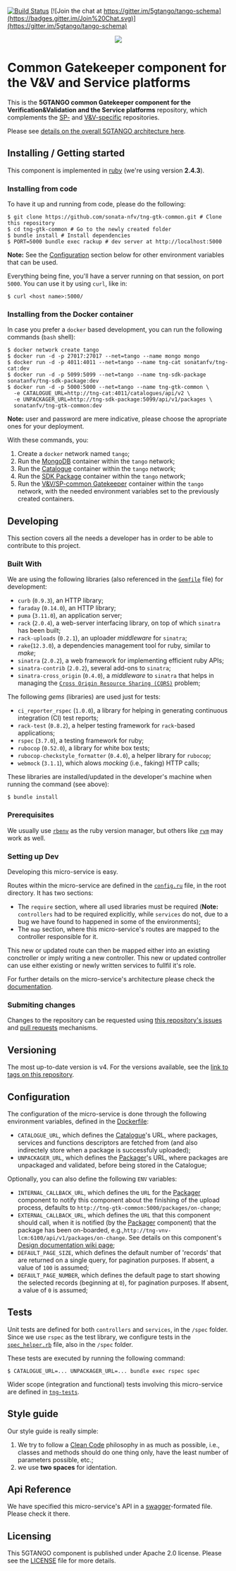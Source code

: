 [![Build Status](https://jenkins.sonata-nfv.eu/buildStatus/icon?job=tng-gtk-sp/master)](https://jenkins.sonata-nfv.eu/job/tng-gtk-common/master)
[![Join the chat at https://gitter.im/5gtango/tango-schema](https://badges.gitter.im/Join%20Chat.svg)](https://gitter.im/5gtango/tango-schema)

<p align="center"><img src="https://github.com/sonata-nfv/tng-api-gtw/wiki/images/sonata-5gtango-logo-500px.png" /></p>

# Common Gatekeeper component for the V&V and Service platforms
This is the **5GTANGO common Gatekeeper component for the Verification&Validation and the Service platforms** repository, which complements the [SP-](https://github.com/sonata-nfv/tng-gtk-sp) and [V&V-specific](https://github.com/sonata-nfv/tng-gtk-vnv) repositories.

Please see [details on the overall 5GTANGO architecture here](https://5gtango.eu/project-outcomes/deliverables/2-uncategorised/31-d2-2-architecture-design.html).

## Installing / Getting started

This component is implemented in [ruby](https://www.ruby-lang.org/en/) (we're using version **2.4.3**). 

### Installing from code

To have it up and running from code, please do the following:

```shell
$ git clone https://github.com/sonata-nfv/tng-gtk-common.git # Clone this repository
$ cd tng-gtk-common # Go to the newly created folder
$ bundle install # Install dependencies
$ PORT=5000 bundle exec rackup # dev server at http://localhost:5000
```
**Note:** See the [Configuration](#configuration) section below for other environment variables that can be used.

Everything being fine, you'll have a server running on that session, on port `5000`. You can use it by using `curl`, like in:

```shell
$ curl <host name>:5000/
```

### Installing from the Docker container
In case you prefer a `docker` based development, you can run the following commands (`bash` shell):

```shell
$ docker network create tango
$ docker run -d -p 27017:27017 --net=tango --name mongo mongo
$ docker run -d -p 4011:4011 --net=tango --name tng-cat sonatanfv/tng-cat:dev
$ docker run -d -p 5099:5099 --net=tango --name tng-sdk-package sonatanfv/tng-sdk-package:dev
$ docker run -d -p 5000:5000 --net=tango --name tng-gtk-common \
  -e CATALOGUE_URL=http://tng-cat:4011/catalogues/api/v2 \
  -e UNPACKAGER_URL=http://tng-sdk-package:5099/api/v1/packages \
  sonatanfv/tng-gtk-common:dev
```

**Note:** user and password are mere indicative, please choose the apropriate ones for your deployment.

With these commands, you:

1. Create a `docker` network named `tango`;
1. Run the [MongoDB](https://www.mongodb.com/) container within the `tango` network;
1. Run the [Catalogue](https://github.com/sonata-nfv/tng-cat) container within the `tango` network;
1. Run the [SDK Package](https://github.com/sonata-nfv/tng-sdk-package) container within the `tango` network;
1. Run the [V&V/SP-common Gatekeeper](https://github.com/sonata-nfv/tng-gtk-common) container within the `tango` network, with the needed environment variables set to the previously created containers.

## Developing
This section covers all the needs a developer has in order to be able to contribute to this project.

### Built With
We are using the following libraries (also referenced in the [`Gemfile`](https://github.com/sonata-nfv/tng-gtk-sp/Gemfile) file) for development:

* `curb` (`0.9.3`), an HTTP library;
* `faraday` (`0.14.0`), an HTTP library;
* `puma` (`3.11.0`), an application server;
* `rack` (`2.0.4`), a web-server interfacing library, on top of which `sinatra` has been built;
* `rack-uploads` (`0.2.1`), an uploader *middleware* for `sinatra`;
* `rake`(`12.3.0`), a dependencies management tool for ruby, similar to *make*;
* `sinatra` (`2.0.2`), a web framework for implementing efficient ruby APIs;
* `sinatra-contrib` (`2.0.2`), several add-ons to `sinatra`;
* `sinatra-cross_origin` (`0.4.0`), a *middleware* to `sinatra` that helps in managing the [`Cross Origin Resource Sharing (CORS)`](https://developer.mozilla.org/en-US/docs/Web/HTTP/CORS) problem;

The following *gems* (libraries) are used just for tests:
* `ci_reporter_rspec` (`1.0.0`), a library for helping in generating continuous integration (CI) test reports;
* `rack-test` (`0.8.2`), a helper testing framework for `rack`-based applications;
* `rspec` (`3.7.0`), a testing framework for ruby;
* `rubocop` (`0.52.0`), a library for white box tests; 
* `rubocop-checkstyle_formatter` (`0.4.0`), a helper library for `rubocop`;
* `webmock` (`3.1.1`), which alows *mocking* (i.e., faking) HTTP calls;

These libraries are installed/updated in the developer's machine when running the command (see above):

```shell
$ bundle install
```

### Prerequisites
We usually use [`rbenv`](https://github.com/rbenv/rbenv) as the ruby version manager, but others like [`rvm`](https://rvm.io/) may work as well.

### Setting up Dev
Developing this micro-service is easy.

Routes within the micro-service are defined in the [`config.ru`](https://github.com/sonata-nfv/tng-gtk-common/blob/master/config.ru) file, in the root directory. It has two sections:

* The `require` section, where all used libraries must be required (**Note:** `controllers` had to be required explicitly, while `services` do not, due to a bug we have found to happened in some of the environments);
* The `map` section, where this micro-service's routes are mapped to the controller responsible for it.

This new or updated route can then be mapped either into an existing conctroller or imply writing a new controller. This new or updated controller can use either existing or newly written services to fullfil it's role.

For further details on the micro-service's architecture please check the [documentation](https://github.com/sonata-nfv/tng-gtk-common/wiki/micro-service-architecture).

### Submiting changes
Changes to the repository can be requested using [this repository's issues](https://github.com/sonata-nfv/tng-gtk-common/issues) and [pull requests](https://github.com/sonata-nfv/tng-gtk-common/pulls) mechanisms.

## Versioning

The most up-to-date version is v4. For the versions available, see the [link to tags on this repository](https://github.com/sonata-nfv/tng-gtk-common/releases).

## Configuration
The configuration of the micro-service is done through the following environment variables, defined in the [Dockerfile](https://github.com/sonata-nfv/tng-gtk-common/blob/master/Dockerfile):

* `CATALOGUE_URL`, which defines the [Catalogue](http://github.com/sonata-nfv/tng-cat)'s URL, where packages, services and functions descriptors are fetched from (and also indirectely store when a package is successfuly uploaded);
* `UNPACKAGER_URL`, which defines the [Packager](https://github.com/sonata-nfv/tng-sdk-package)'s URL, where packages are unpackaged and validated, before being stored in the Catalogue;

Optionally, you can also define the following `ENV` variables:

* `INTERNAL_CALLBACK_URL`, which defines the `URL` for the [Packager](https://github.com/sonata-nfv/tng-sdk-package) component to notify this component about the finishing of the upload process, defaults to `http://tng-gtk-common:5000/packages/on-change`;
* `EXTERNAL_CALLBACK_URL`, which defines the `URL` that this component should call, when  it is notified (by the [Packager](https://github.com/sonata-nfv/tng-sdk-package) component) that the package has been on-boarded, e.g.,`http://tng-vnv-lcm:6100/api/v1/packages/on-change`. See details on this component's [Design documentation wiki page](https://github.com/sonata-nfv/tng-gtk-common/wiki/design-documentation);
* `DEFAULT_PAGE_SIZE`, which defines the default number of 'records' that are returned on a single query, for pagination purposes. If absent, a value of `100` is assumed;
* `DEFAULT_PAGE_NUMBER`, which defines the default page to start showing the selected records (beginning at `0`), for pagination purposes. If absent, a value of `0` is assumed;

## Tests
Unit tests are defined for both `controllers` and `services`, in the `/spec` folder. Since we use `rspec` as the test library, we configure tests in the [`spec_helper.rb`](https://github.com/sonata-nfv/tng-gtk-common/blob/master/spec/spec_helper.rb) file, also in the `/spec` folder.

These tests are executed by running the following command:
```shel
$ CATALOGUE_URL=... UNPACKAGER_URL=... bundle exec rspec spec
```

Wider scope (integration and functional) tests involving this micro-service are defined in [`tng-tests`](https://github.com/sonata-nfv/tng-tests).

## Style guide
Our style guide is really simple:

1. We try to follow a [Clean Code](https://www.amazon.com/Clean-Code-Handbook-Software-Craftsmanship/dp/0132350882) philosophy in as much as possible, i.e., classes and methods should do one thing only, have the least number of parameters possible, etc.;
1. we use **two spaces** for identation.

## Api Reference

We have specified this micro-service's API in a [swagger](https://github.com/sonata-nfv/tng-gtk-common/blob/master/doc/swagger.json)-formated file. Please check it there.

## Licensing

This 5GTANGO component is published under Apache 2.0 license. Please see the [LICENSE](https://github.com/sonata-nfv/tng-gtk-common/blob/master/LICENSE) file for more details.
